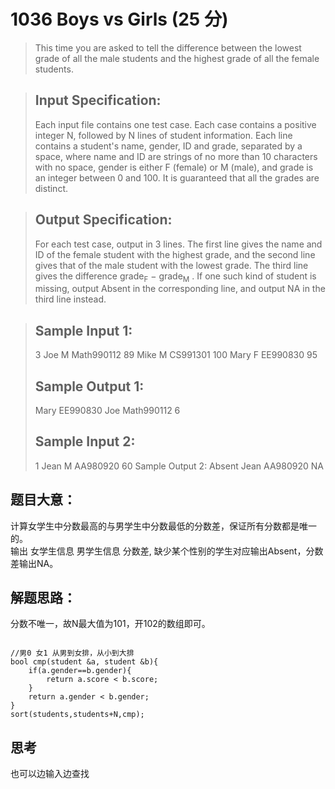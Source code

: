 # 1036 Boys vs Girls (25 分)
> This time you are asked to tell the difference between the lowest grade of all the male students and the highest grade of all the female students.

> ## Input Specification:
> Each input file contains one test case. Each case contains a positive integer N, followed by N lines of student information. Each line contains a student's name, gender, ID and grade, separated by a space, where name and ID are strings of no more than 10 characters with no space, gender is either F (female) or M (male), and grade is an integer between 0 and 100. It is guaranteed that all the grades are distinct.

> ## Output Specification:
> For each test case, output in 3 lines. The first line gives the name and ID of the female student with the highest grade, and the second line gives that of the male student with the lowest grade. The third line gives the difference grade<sub>​F</sub>​​ − grade<sub>​M</sub>​​ . If one such kind of student is missing, output Absent in the corresponding line, and output NA in the third line instead.

> ## Sample Input 1:
> 3
> Joe M Math990112 89
> Mike M CS991301 100
> Mary F EE990830 95
> ## Sample Output 1:
> Mary EE990830
> Joe Math990112
> 6
> ## Sample Input 2:
> 1
> Jean M AA980920 60
> Sample Output 2:
> Absent
> Jean AA980920
> NA
## 题目大意：
计算女学生中分数最高的与男学生中分数最低的分数差，保证所有分数都是唯一的。<br>
输出 女学生信息 男学生信息 分数差, 缺少某个性别的学生对应输出Absent，分数差输出NA。
## 解题思路：
分数不唯一，故N最大值为101，开102的数组即可。
<pre><code>
//男0 女1 从男到女排，从小到大排
bool cmp(student &a, student &b){
    if(a.gender==b.gender){
        return a.score < b.score;
    }
    return a.gender < b.gender;
}
sort(students,students+N,cmp);
</code></pre>
## 思考
也可以边输入边查找